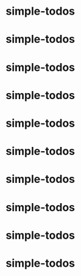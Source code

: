 # simple-todos
# simple-todos
# simple-todos
# simple-todos
# simple-todos
# simple-todos
# simple-todos
# simple-todos
# simple-todos
# simple-todos
